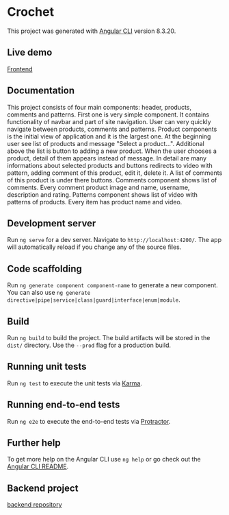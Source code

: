 # Crochet

This project was generated with [Angular CLI](https://github.com/angular/angular-cli) version 8.3.20.

## Live demo
[Frontend](http://magdap.ct8.pl/)
## Documentation

This project consists of four main components: header, products, comments and patterns.
First one is very simple component. It contains functionality of navbar and part of site navigation. User can very quickly navigate between products, comments and patterns. 
Product components is the initial view of application and it is the largest one. At the beginning user see list of products and message "Select a product...". Additional above the list is button to adding a new product. When the user chooses a product, detail of them appears instead of message. In detail are many informations about selected products and buttons redirects to  video with pattern, adding comment of this product, edit it, delete it. A list of comments of this product is under there buttons. 
Comments component shows list of comments. Every comment product image and name, username, description and rating. 
Patterns component  shows list of video with patterns of products. Every item has product name and video.
	
## Development server

Run `ng serve` for a dev server. Navigate to `http://localhost:4200/`. The app will automatically reload if you change any of the source files.

## Code scaffolding

Run `ng generate component component-name` to generate a new component. You can also use `ng generate directive|pipe|service|class|guard|interface|enum|module`.

## Build

Run `ng build` to build the project. The build artifacts will be stored in the `dist/` directory. Use the `--prod` flag for a production build.

## Running unit tests

Run `ng test` to execute the unit tests via [Karma](https://karma-runner.github.io).

## Running end-to-end tests

Run `ng e2e` to execute the end-to-end tests via [Protractor](http://www.protractortest.org/).

## Further help

To get more help on the Angular CLI use `ng help` or go check out the [Angular CLI README](https://github.com/angular/angular-cli/blob/master/README.md).
## Backend project
[backend repository](https://github.com/magdap265/crochet-project-backend)
